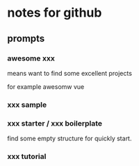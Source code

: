 # notes for github
## prompts
### awesome xxx
means want to find some excellent projects   

for example awesomw vue
### xxx sample
### xxx starter / xxx boilerplate
find some empty structure for quickly start.
### xxx tutorial
##
